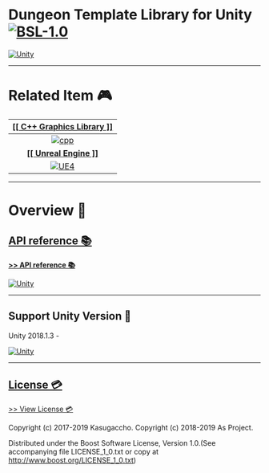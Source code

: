 # Dungeon Template Library for Unity [![BSL-1.0](https://img.shields.io/badge/license-BSL--1.0-blue.svg)](https://github.com/sitRyo/DungeonTemplateLibraryUnity/blob/master/LICENSE_1_0.txt)

[![Unity](https://kasugaccho.github.io/DungeonPicture/Picture/Unity/logo_unity_240.gif)](https://github.com/Kasugaccho/DungeonTemplateLibrary/wiki/API-reference)

---

# Related Item 🎮

|[**[[ C++ Graphics Library ]]**](https://github.com/Kasugaccho/DungeonTemplateLibrary/wiki/API-reference)|
|:---:|
|[![cpp](https://kasugaccho.github.io/DungeonPicture/Picture/Logo/logo_cppgl_240.gif)](https://github.com/Kasugaccho/DungeonTemplateLibrary/wiki/API-reference)|
|[**[[ Unreal Engine ]]**](https://github.com/Kasugaccho/DungeonTemplateLibrary/wiki/Unreal-Engine-4)|
|[![UE4](https://kasugaccho.github.io/DungeonPicture/Picture/UE4/logo_unreal_240.gif)](https://github.com/Kasugaccho/DungeonTemplateLibrary/wiki/Unreal-Engine-4)|

---

# Overview 💬

## [API reference 📚](https://github.com/Kasugaccho/DungeonTemplateLibrary/wiki/API-reference)

[**>> API reference 📚**](https://github.com/Kasugaccho/DungeonTemplateLibrary/wiki/API-reference)

[![Unity](https://github.com/Kasugaccho/DungeonPicture/blob/master/Picture/Unity/Screenshot/rl540.gif)](https://github.com/Kasugaccho/DungeonTemplateLibrary/wiki/API-reference)

---

## Support Unity Version 🔧

Unity 2018.1.3 -

[![Unity](https://github.com/Kasugaccho/DungeonPicture/blob/master/Picture/Unity/Screenshot/rl270_ch.gif)](https://github.com/Kasugaccho/DungeonTemplateLibrary/wiki/API-reference)

---

## [License 💳](https://github.com/sitRyo/DungeonTemplateLibraryUnity/blob/master/LICENSE_1_0.txt)

[>> View License 💳](https://github.com/sitRyo/DungeonTemplateLibraryUnity/blob/master/LICENSE_1_0.txt)

Copyright (c) 2017-2019 Kasugaccho.
Copyright (c) 2018-2019 As Project.

Distributed under the Boost Software License, Version 1.0.(See accompanying file LICENSE_1_0.txt or copy at http://www.boost.org/LICENSE_1_0.txt)
